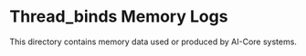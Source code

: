# Thread_binds Memory Logs

This directory contains memory data used or produced by AI-Core systems.
